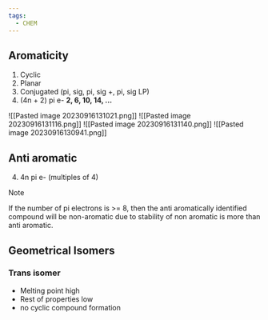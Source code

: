 ```yaml
---
tags:
  - CHEM
---
```



## Aromaticity
1. Cyclic
2. Planar
3. Conjugated (pi, sig, pi, sig +, pi, sig LP)
4. (4n + 2) pi e- **2, 6, 10, 14, ...**

![[Pasted image 20230916131021.png]]
![[Pasted image 20230916131116.png]]
![[Pasted image 20230916131140.png]]
![[Pasted image 20230916130941.png]]

## Anti aromatic
4. 4n pi e- (multiples of 4)

> [!Note] 
> If the number of pi electrons is >= 8, then the anti aromatically identified compound will be non-aromatic due to stability of non aromatic is more than anti aromatic.

## Geometrical Isomers

### Trans isomer
- Melting point high
- Rest of properties low
- no cyclic compound formation

